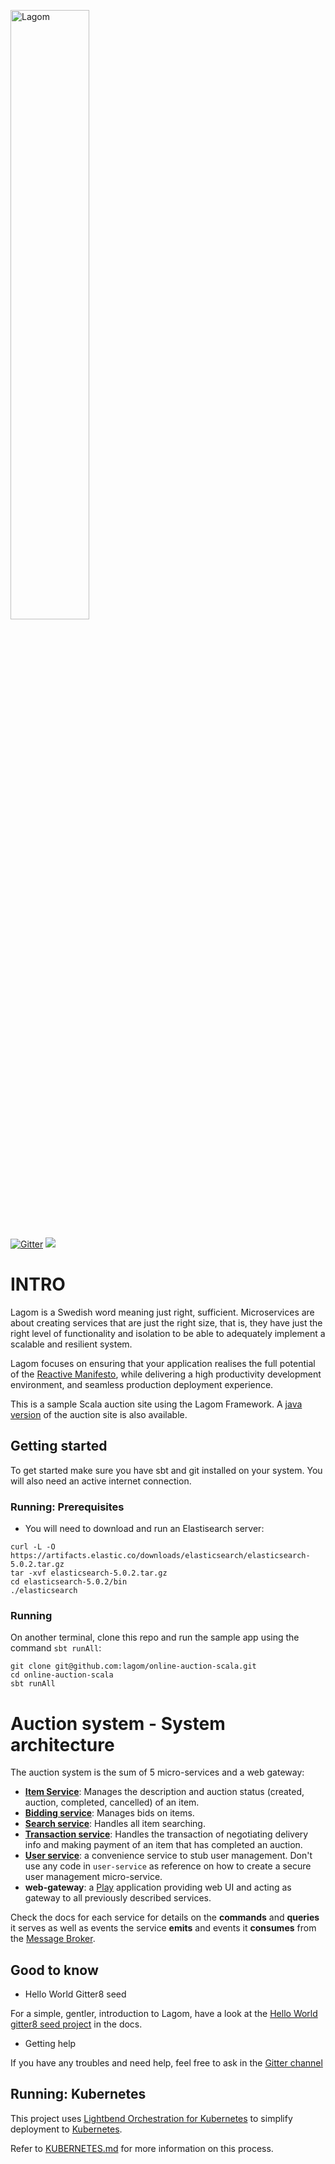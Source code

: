 [<img src="docs/logo.png" alt="Lagom" width="50%">](https://github.com/lagom/lagom)

[![Gitter](https://img.shields.io/gitter/room/gitterHQ/gitter.svg)](https://gitter.im/lagom/lagom?utm_source=badge&utm_medium=badge&utm_campaign=pr-badge&utm_content=badge) [<img src="https://img.shields.io/travis/lagom/lagom.svg"/>](https://travis-ci.org/lagom/lagom)

# INTRO
Lagom is a Swedish word meaning just right, sufficient. Microservices are about creating services that are just the right size, that is, they have just the right level of functionality and isolation to be able to adequately implement a scalable and resilient system.

Lagom focuses on ensuring that your application realises the full potential of the [Reactive Manifesto](http://reactivemanifesto.org/), while delivering a high productivity development environment, and seamless production deployment experience.

This is a sample Scala auction site using the Lagom Framework. A [java version](https://github.com/lagom/online-auction-java) of the auction site is also available.

## Getting started
To get started make sure you have sbt and git installed on your system. You will also need an active internet connection.

### Running: Prerequisites

- You will need to download and run an Elastisearch server:

```
curl -L -O https://artifacts.elastic.co/downloads/elasticsearch/elasticsearch-5.0.2.tar.gz
tar -xvf elasticsearch-5.0.2.tar.gz
cd elasticsearch-5.0.2/bin
./elasticsearch
```
### Running

On another terminal, clone this repo and run the sample app using the command `sbt runAll`:

```
git clone git@github.com:lagom/online-auction-scala.git
cd online-auction-scala
sbt runAll
```

# Auction system - System architecture

The auction system is the sum of 5 micro-services and a web gateway:

* **[Item Service](docs/item-service.md)**: Manages the description and auction status (created, auction, completed, cancelled) of an item.
* **[Bidding service](docs/bidding-service.md)**: Manages bids on items.
* **[Search service](docs/search-service.md)**: Handles all item searching.
* **[Transaction service](docs/transaction-service.md)**: Handles the transaction of negotiating delivery info and making payment of an item that has completed an auction.
* **[User service](docs/user-service.md)**: a convenience service to stub user management. Don't use any code in `user-service` as reference on how to create a secure user management micro-service.
* **web-gateway**: a [Play](https://www.playframework.com/) application providing web UI and acting as gateway to all previously described services.

Check the docs for each service for details on the **commands** and **queries** it serves as well as events the service **emits** and events it **consumes** from the [Message Broker](http://www.lagomframework.com/documentation/1.3.x/scala/MessageBrokerApi.html#Message-Broker-Support).

## Good to know

- Hello World Gitter8 seed

For a simple, gentler, introduction to Lagom, have a look at the [Hello World gitter8 seed project](https://www.lagomframework.com/get-started-scala.html) in the docs.

- Getting help

If you have any troubles and need help, feel free to ask in the [Gitter channel](https://gitter.im/lagom/lagom)

## Running: Kubernetes

This project uses [Lightbend Orchestration for Kubernetes](https://developer.lightbend.com/docs/lightbend-orchestration-kubernetes/latest/) to
simplify deployment to [Kubernetes](https://kubernetes.io/).

Refer to [KUBERNETES.md](KUBERNETES.md) for more information on this process.
